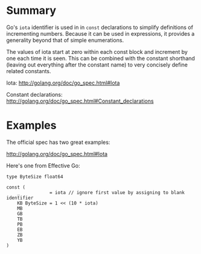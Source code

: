 # Summary

Go's ` iota ` identifier is used in in ` const ` declarations to simplify definitions of incrementing numbers. Because it can be used in expressions, it provides a generality beyond that of simple enumerations.

The values of iota start at zero within each const block and increment by one each time it is seen.  This can be combined with the constant shorthand (leaving out everything after the constant name) to very concisely define related constants.

Iota: http://golang.org/doc/go_spec.html#Iota

Constant declarations: http://golang.org/doc/go_spec.html#Constant_declarations

# Examples

The official spec has two great examples:

http://golang.org/doc/go_spec.html#Iota

Here's one from Effective Go:

```
type ByteSize float64

const (
	_           = iota // ignore first value by assigning to blank identifier
	KB ByteSize = 1 << (10 * iota)
	MB
	GB
	TB
	PB
	EB
	ZB
	YB
)
```